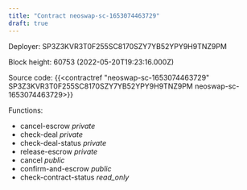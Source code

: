 ```yaml
---
title: "Contract neoswap-sc-1653074463729"
draft: true
---
```

Deployer: SP3Z3KVR3T0F255SC8170SZY7YB52YPY9H9TNZ9PM


 



Block height: 60753 (2022-05-20T19:23:16.000Z)

Source code: {{<contractref "neoswap-sc-1653074463729" SP3Z3KVR3T0F255SC8170SZY7YB52YPY9H9TNZ9PM neoswap-sc-1653074463729>}}

Functions:

* cancel-escrow _private_
* check-deal _private_
* check-deal-status _private_
* release-escrow _private_
* cancel _public_
* confirm-and-escrow _public_
* check-contract-status _read_only_
